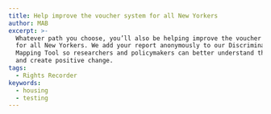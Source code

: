 ```yaml
---
title: Help improve the voucher system for all New Yorkers
author: MAB
excerpt: >-
  Whatever path you choose, you’ll also be helping improve the voucher system
  for all New Yorkers. We add your report anonymously to our Discrimination
  Mapping Tool so researchers and policymakers can better understand the issue
  and create positive change.
tags:
  - Rights Recorder
keywords:
  - housing
  - testing
---
```


